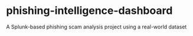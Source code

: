 # phishing-intelligence-dashboard
A Splunk-based phishing scam analysis project using a real-world dataset
